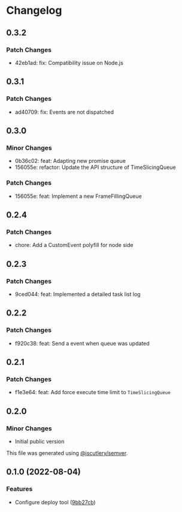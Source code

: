 # Changelog

## 0.3.2

### Patch Changes

- 42eb1ad: fix: Compatibility issue on Node.js

## 0.3.1

### Patch Changes

- ad40709: fix: Events are not dispatched

## 0.3.0

### Minor Changes

- 0b36c02: feat: Adapting new promise queue
- 156055e: refactor: Update the API structure of TimeSlicingQueue

### Patch Changes

- 156055e: feat: Implement a new FrameFillingQueue

## 0.2.4

### Patch Changes

- chore: Add a CustomEvent polyfill for node side

## 0.2.3

### Patch Changes

- 9ced044: feat: Implemented a detailed task list log

## 0.2.2

### Patch Changes

- f920c38: feat: Send a event when queue was updated

## 0.2.1

### Patch Changes

- f1e3e64: feat: Add force execute time limit to `TimeSlicingQueue`

## 0.2.0

### Minor Changes

- Initial public version

This file was generated using [@jscutlery/semver](https://github.com/jscutlery/semver).

## 0.1.0 (2022-08-04)

### Features

- Configure deploy tool ([9bb27cb](https://github.com/Web-Media-Foundation/infrastructure/commit/9bb27cb7512d097b7d4e385876db3e90a8da24ec))
